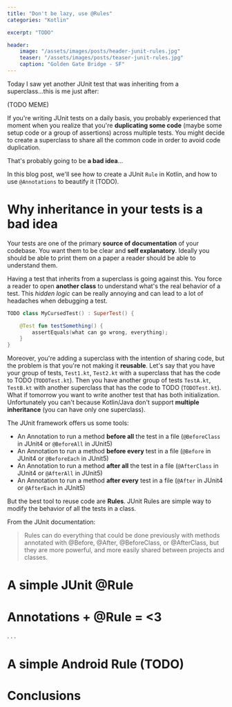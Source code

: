 ```yaml
---
title: "Don't be lazy, use @Rules"
categories: "Kotlin"

excerpt: "TODO"

header:
    image: "/assets/images/posts/header-junit-rules.jpg"
    teaser: "/assets/images/posts/teaser-junit-rules.jpg"
    caption: "Golden Gate Bridge - SF"
---
```


Today I saw yet another JUnit test that was inheriting from a superclass...this is me just after:

(TODO MEME)

If you're writing JUnit tests on a daily basis, you probably experienced that moment when you realize that you're **duplicating some code** (maybe some setup code or a group of assertions) across multiple tests. You might decide to create a superclass to share all the common code in order to avoid code duplication.

That's probably going to be **a bad idea**...

In this blog post, we'll see how to create a JUnit `Rule` in Kotlin, and how to use `@Annotations` to beautify it (TODO).

# Why inheritance in your tests is a bad idea

Your tests are one of the primary **source of documentation** of your codebase. You want them to be clear and **self explanatory**. Ideally you should be able to print them on a paper a reader should be able to understand them.

Having a test that inherits from a superclass is going against this. You force a reader to open **another class** to understand what's the real behavior of a test. This _hidden logic_ can be really annoying and can lead to a lot of headaches when debugging a test.

```kotlin
TODO class MyCursedTest() : SuperTest() {

	@Test fun testSomething() {
		assertEquals(what can go wrong, everything);
	}
}
```

Moreover, you're adding a superclass with the intention of sharing code, but the problem is that you're not making it **reusable**. Let's say that you have your group of tests, `Test1.kt`, `Test2.kt` with a superclass that has the code to TODO (`TODOTest.kt`). Then you have another group of tests `TestA.kt`, `TestB.kt` with another superclass that has the code to TODO (`TODOTest.kt`). What if tomorrow you want to write another test that has both initialization. Unfortunately you can't because Kotlin/Java don't support **multiple inheritance** (you can have only one superclass).

The JUnit framework offers us some tools:

* An Annotation to run a method **before all** the test in a file (`@BeforeClass` in JUnit4 or `@BeforeAll` in JUnit5)
* An Annotation to run a method **before every** test in a file (`@Before` in JUnit4 or `@BeforeEach` in JUnit5)
* An Annotation to run a method **after all** the test in a file (`@AfterClass` in JUnit4 or `@AfterAll` in JUnit5)
* An Annotation to run a method **after every** test in a file (`@After` in JUnit4 or `@AfterEach` in JUnit5)

But the best tool to reuse code are **Rules**. JUnit Rules are simple way to modify the behavior of all the tests in a class.

From the JUnit documentation:

> Rules can do everything that could be done previously with methods annotated with @Before, @After, @BeforeClass, or @AfterClass, but they are more powerful, and more easily shared between projects and classes.

# A simple JUnit @Rule



# Annotations + @Rule = <3

.
.
.

# A simple Android Rule (TODO)

# Conclusions